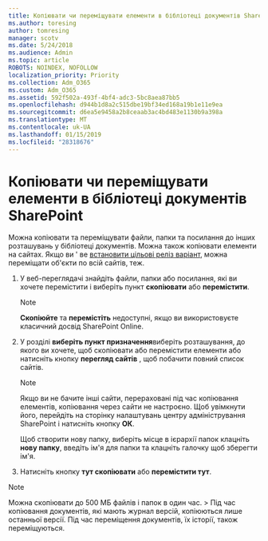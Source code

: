 ```yaml
---
title: Копіювати чи переміщувати елементи в бібліотеці документів SharePoint
ms.author: toresing
author: tomresing
manager: scotv
ms.date: 5/24/2018
ms.audience: Admin
ms.topic: article
ROBOTS: NOINDEX, NOFOLLOW
localization_priority: Priority
ms.collection: Adm_O365
ms.custom: Adm_O365
ms.assetid: 592f502a-493f-4bf4-adc3-5bc8aea87bb5
ms.openlocfilehash: d944b1d8a2c515dbe19bf34ed168a19b1e11e9ea
ms.sourcegitcommit: d6ea5e9458a2b8ceaab3ac4bd483e1130b9a398a
ms.translationtype: MT
ms.contentlocale: uk-UA
ms.lasthandoff: 01/15/2019
ms.locfileid: "28318676"
---
```

# <a name="copy-or-move-items-in-a-sharepoint-document-library"></a>Копіювати чи переміщувати елементи в бібліотеці документів SharePoint

Можна копіювати та переміщувати файли, папки та посилання до інших розташувань у бібліотеці документів. Можна також копіювати елементи на сайтах. Якщо ви ' ве [встановити цільові реліз варіант](https://go.microsoft.com/fwlink/?linkid=622980), можна переміщати об'єкти по всій сайтів, теж.
  
1. У веб-переглядачі знайдіть файли, папки або посилання, які ви хочете перемістити і виберіть пункт **скопіювати** або **перемістити**.
    
    > [!NOTE]
    > **Скопіюйте** та **перемістіть** недоступні, якщо ви використовуєте класичний досвід SharePoint Online. 
  
2. У розділі **виберіть пункт призначення**виберіть розташування, до якого ви хочете, щоб скопіювати або перемістити елементи або натисніть кнопку **перегляд сайтів** , щоб побачити повний список сайтів. 
    
    > [!NOTE]
    > Якщо ви не бачите інші сайти, перераховані під час копіювання елементів, копіювання через сайти не настроєно. Щоб увімкнути його, перейдіть на сторінку налаштувань центру адміністрування SharePoint і натисніть кнопку **ОК**. 
  
    Щоб створити нову папку, виберіть місце в ієрархії папок клацніть **нову папку**, введіть ім'я для папки та клацніть галочку щоб зберегти ім'я.
    
3. Натисніть кнопку **тут скопіювати** або **перемістити тут**.
    
> [!NOTE]
>  Можна скопіювати до 500 МБ файлів і папок в один час. > Під час копіювання документів, які мають журнал версій, копіюються лише останньої версії. Під час переміщення документів, їх історії, також переміщуються. 
  

